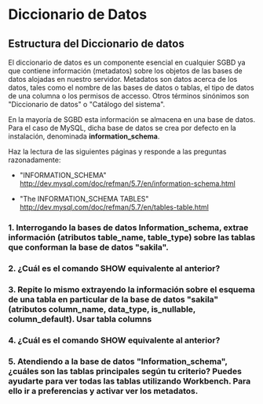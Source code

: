 # Diccionario de Datos
## Estructura del Diccionario de datos
El diccionario de datos es un componente esencial en cualquier SGBD ya que contiene información (metadatos) sobre los objetos de las bases de datos alojadas en nuestro servidor. Metadatos son datos acerca de los datos, tales como el nombre de las bases de datos o tablas, el tipo de datos de una columna o los permisos de accesso. Otros términos sinónimos son "Diccionario de datos" o "Catálogo del sistema".

En la mayoría de SGBD esta información se almacena en una base de datos. Para el caso de MySQL, dicha base de datos se crea por defecto en la instalación, denominada **information_schema**.

Haz la lectura de las siguientes páginas y responde a las preguntas razonadamente:

- "INFORMATION_SCHEMA"
 http://dev.mysql.com/doc/refman/5.7/en/information-schema.html

- "The INFORMATION_SCHEMA TABLES"  http://dev.mysql.com/doc/refman/5.7/en/tables-table.html


### 1. Interrogando la bases de datos **Information_schema**, extrae información (atributos table_name, table_type) sobre las tablas que conforman la base de datos "sakila".

### 2. ¿Cuál es el comando SHOW equivalente al anterior?

### 3. Repite lo mismo extrayendo la información sobre el esquema de una tabla en particular de la base de datos "sakila" (atributos column_name, data_type, is_nullable, column_default). Usar tabla columns

### 4. ¿Cuál es el comando SHOW equivalente al anterior?

### 5. Atendiendo a la base de datos "Information_schema", ¿cuáles son las tablas principales según tu criterio? Puedes ayudarte para ver todas las tablas utilizando Workbench. Para ello ir a preferencias y activar ver los metadatos.
